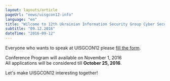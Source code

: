 ```yaml
---
layout: layouts/article
pageUrl: "news/uisgcon12-info"
language: "en"
title: "Wilcome to 12th Ukrainian Information Security Group Cyber Security Conference website!"
subtitle: "09.12.2016"
dateTime: "2016-09-12"
---
```


Everyone who wants to speak at UISGCON12 please <a href="/cfp">fill the form</a>.

Conference Program will available on November 1, 2016 <br>All applications will be considered till <strong>October 25, 2016</strong>.

Let's make UISGCON12 interesting together!


